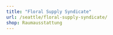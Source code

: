 ```yaml
---
title: "Floral Supply Syndicate"
url: /seattle/floral-supply-syndicate/
shop: Raumausstattung
---
```

